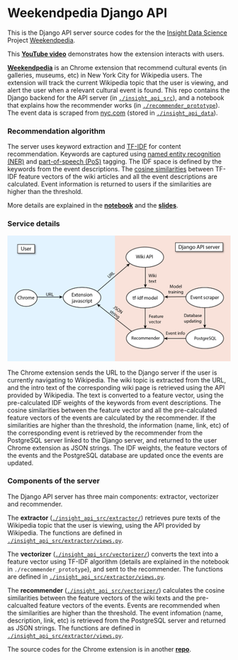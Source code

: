 # Weekendpedia Django API

This is the Django API server source codes for the the [Insight Data Science](https://insightdatascience.com) Project [Weekendpedia](https://chrome.google.com/webstore/search/weekendpedia). 

This [**YouTube video**](https://youtu.be/TJuDtRmjgR0) demonstrates how the extension interacts with users.

[**Weekendpedia**](https://chrome.google.com/webstore/search/weekendpedia) is an Chrome extension that recommend cultural events (in galleries, museums, etc) in New York City for Wikipedia users. The extension will track the current Wikipedia topic that the user is viewing, and alert the user when a relevant cultural event is found. This repo contains the Django backend for the API server (in [```./insight_api_src```](./insight_api_src)), and a notebook that explains how the recommender works (in [```./recommender_prototype```](./recommender_prototype)). The event data is scraped from [nyc.com](https://www.nyc.com/) (stored in [```./insight_api_data```](./insight_api_data)).

### Recommendation algorithm

The server uses keyword extraction and [TF-IDF](https://en.wikipedia.org/wiki/Tf%E2%80%93idf "TF-IDF") for content recommendation. Keywords are captured using [named entity recognition (NER)](https://en.wikipedia.org/wiki/Named-entity_recognition "NER") and [part-of-speech (PoS)](https://en.wikipedia.org/wiki/Part_of_speech "PoS") tagging. The IDF space is defined by the keywords from the event descriptions. The [cosine similarities](https://en.wikipedia.org/wiki/Cosine_similarity) between TF-IDF feature vectors of the wiki articles and all the event descriptions are calculated. Event information is returned to users if the similarities are higher than the threshold.

More details are explained in the [**notebook**](./recommender_prototype/event_recommender_prototype.ipynb) and the [**slides**](./Slides/Weekendpedia.pdf).

### Service details

![API service](./Images/FrontEndBackEnd.png "Weekendpedia")

The Chrome extension sends the URL to the Django server if the user is currently navigating to Wikipedia. The wiki topic is extracted from the URL, and the intro text of the corresponding wiki page is retrieved using the API provided by Wikipedia. The text is converted to a feature vector, using the pre-calculated IDF weights of the keywords from event descriptions. The cosine similarities between the feature vector and all the pre-calculated feature vectors of the events are calculated by the recommender. If the similarities are higher than the threshold, the information (name, link, etc) of the corresponding event is retrieved by the recommender from the PostgreSQL server linked to the Django server, and returned to the user Chrome extension as JSON strings. The IDF weights, the feature vectors of the events and the PostgreSQL database are updated once the events are updated.

### Components of the server

The Django API server has three main components: extractor, vectorizer and recommender. 

The **extractor** ([```./insight_api_src/extractor/```](./insight_api_src/extractor/)) retrieves pure texts of the Wikipedia topic that the user is viewing, using the API provided by Wikipedia. The functions are defined in [```./insight_api_src/extractor/views.py```](./insight_api_src/extractor/views.py).

The **vectorizer** ([```./insight_api_src/vectorizer/```](./insight_api_src/vectorizer/)) converts the text into a feature vector using TF-IDF algorithm (details are explained in the notebook in ```./recommender_prototype```), and sent to the recommender. The functions are defined in [```./insight_api_src/extractor/views.py```](./insight_api_src/extractor/views.py).

The **recommender** ([```./insight_api_src/vectorizer/```](./insight_api_src/vectorizer/)) calculates the cosine similarities between the feature vectors of the wiki texts and the pre-calcualted feature vectors of the events. Events are recommended when the similarities are higher than the threshold. The event infomation (name, description, link, etc) is retrieved from the PostgreSQL server and returned as JSON strings. The functions are defined in [```./insight_api_src/extractor/views.py```](./insight_api_src/extractor/views.py).

The source codes for the Chrome extension is in another [**repo**](https://github.com/jiananarthurli/insight_chrome_extension.git). 
